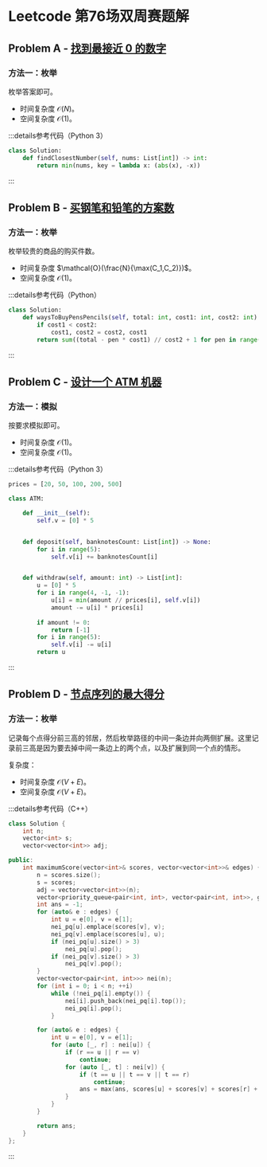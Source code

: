 # Leetcode 第76场双周赛题解

## Problem A - [找到最接近 0 的数字](https://leetcode.cn/problems/find-closest-number-to-zero/)

### 方法一：枚举

枚举答案即可。

- 时间复杂度 $\mathcal{O}(N)$。
- 空间复杂度 $\mathcal{O}(1)$。

:::details参考代码（Python 3）

```python
class Solution:
    def findClosestNumber(self, nums: List[int]) -> int:
        return min(nums, key = lambda x: (abs(x), -x))
```

:::

## Problem B - [买钢笔和铅笔的方案数](https://leetcode.cn/problems/number-of-ways-to-buy-pens-and-pencils/)

### 方法一：枚举

枚举较贵的商品的购买件数。

- 时间复杂度 $\mathcal{O}(\frac{N}{\max(C_1,C_2)})$。
- 空间复杂度 $\mathcal{O}(1)$。

:::details参考代码（Python）

```python
class Solution:
    def waysToBuyPensPencils(self, total: int, cost1: int, cost2: int) -> int:
        if cost1 < cost2:
            cost1, cost2 = cost2, cost1
        return sum((total - pen * cost1) // cost2 + 1 for pen in range(total // cost1 + 1))
```

:::

## Problem C - [设计一个 ATM 机器](https://leetcode.cn/problems/design-an-atm-machine/)

### 方法一：模拟

按要求模拟即可。

- 时间复杂度 $\mathcal{O}(1)$。
- 空间复杂度 $\mathcal{O}(1)$。

:::details参考代码（Python 3）

```python
prices = [20, 50, 100, 200, 500]

class ATM:

    def __init__(self):
        self.v = [0] * 5


    def deposit(self, banknotesCount: List[int]) -> None:
        for i in range(5):
            self.v[i] += banknotesCount[i]


    def withdraw(self, amount: int) -> List[int]:
        u = [0] * 5
        for i in range(4, -1, -1):
            u[i] = min(amount // prices[i], self.v[i])
            amount -= u[i] * prices[i]
            
        if amount != 0:
            return [-1]
        for i in range(5):
            self.v[i] -= u[i]
        return u
```

:::

## Problem D - [节点序列的最大得分](https://leetcode.cn/problems/maximum-score-of-a-node-sequence/)

### 方法一：枚举

记录每个点得分前三高的邻居，然后枚举路径的中间一条边并向两侧扩展。这里记录前三高是因为要去掉中间一条边上的两个点，以及扩展到同一个点的情形。

复杂度：

- 时间复杂度 $\mathcal{O}(V+E)$。
- 空间复杂度 $\mathcal{O}(V+E)$。

:::details参考代码（C++）

```cpp
class Solution {
    int n;
    vector<int> s;
    vector<vector<int>> adj;

public:
    int maximumScore(vector<int>& scores, vector<vector<int>>& edges) {
        n = scores.size();
        s = scores;
        adj = vector<vector<int>>(n);
        vector<priority_queue<pair<int, int>, vector<pair<int, int>>, greater<>>> nei_pq(n);
        int ans = -1;
        for (auto& e : edges) {
            int u = e[0], v = e[1];
            nei_pq[u].emplace(scores[v], v);
            nei_pq[v].emplace(scores[u], u);
            if (nei_pq[u].size() > 3)
                nei_pq[u].pop();
            if (nei_pq[v].size() > 3)
                nei_pq[v].pop();
        }
        vector<vector<pair<int, int>>> nei(n);
        for (int i = 0; i < n; ++i)
            while (!nei_pq[i].empty()) {
                nei[i].push_back(nei_pq[i].top());
                nei_pq[i].pop();
            }

        for (auto& e : edges) {
            int u = e[0], v = e[1];
            for (auto [_, r] : nei[u]) {
                if (r == u || r == v)
                    continue;
                for (auto [_, t] : nei[v]) {
                    if (t == u || t == v || t == r)
                        continue;
                    ans = max(ans, scores[u] + scores[v] + scores[r] + scores[t]);
                }
            }
        }

        return ans;
    }
};
```

:::
